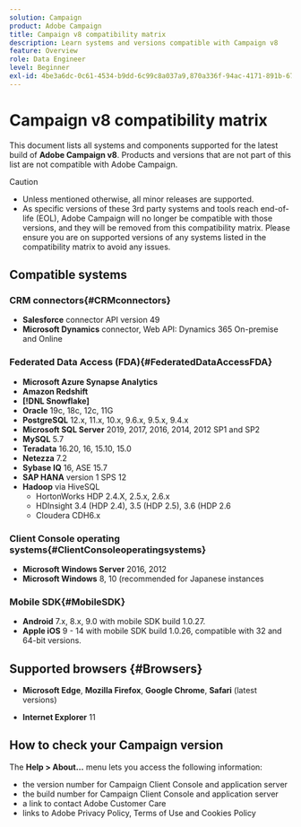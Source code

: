 ```yaml
---
solution: Campaign
product: Adobe Campaign
title: Campaign v8 compatibility matrix
description: Learn systems and versions compatible with Campaign v8
feature: Overview
role: Data Engineer
level: Beginner
exl-id: 4be3a6dc-0c61-4534-b9dd-6c99c8a037a9,870a336f-94ac-4171-891b-67614feef6ef,bebdd930-c7f6-4629-a489-3c704b33f058,d493e613-eb61-43b1-9c6d-1bd881af0734
---
```

# Campaign v8 compatibility matrix

This document lists all systems and components supported for the latest build of **Adobe Campaign v8**. Products and versions that are not part of this list are not compatible with Adobe Campaign.

>[!CAUTION]
>
>* Unless mentioned otherwise, all minor releases are supported.
>* As specific versions of these 3rd party systems and tools reach end-of-life (EOL), Adobe Campaign will no longer be compatible with those versions, and they will be removed from this compatibility matrix. Please ensure you are on supported versions of any systems listed in the compatibility matrix to avoid any issues.

## Compatible systems

### CRM connectors{#CRMconnectors}

* **Salesforce** connector API version 49
* **Microsoft Dynamics** connector, Web API: Dynamics 365 On-premise and Online

### Federated Data Access (FDA){#FederatedDataAccessFDA}
 
* **Microsoft Azure Synapse Analytics**
* **Amazon Redshift**
* **[!DNL Snowflake]**
* **Oracle** 19c, 18c, 12c, 11G
* **PostgreSQL** 12.x, 11.x, 10.x, 9.6.x, 9.5.x, 9.4.x
* **Microsoft SQL Server** 2019, 2017, 2016, 2014, 2012 SP1 and SP2
* **MySQL** 5.7
* **Teradata** 16.20, 16, 15.10, 15.0
* **Netezza** 7.2
* **Sybase IQ** 16, ASE 15.7
* **SAP HANA** version 1 SPS 12
* **Hadoop** via HiveSQL
    * HortonWorks HDP 2.4.X, 2.5.x, 2.6.x
    * HDInsight 3.4 (HDP 2.4), 3.5 (HDP 2.5), 3.6 (HDP 2.6
    * Cloudera CDH6.x

### Client Console operating systems{#ClientConsoleoperatingsystems}

* **Microsoft Windows Server** 2016, 2012
* **Microsoft Windows** 8, 10 (recommended for Japanese instances

### Mobile SDK{#MobileSDK}

* **Android** 7.x, 8.x, 9.0 with mobile SDK build 1.0.27.
* **Apple iOS** 9 - 14 with mobile SDK build 1.0.26, compatible with 32 and 64-bit versions.

## Supported browsers {#Browsers}

* **Microsoft Edge**, **Mozilla Firefox**, **Google Chrome**, **Safari** (latest versions)

* **Internet Explorer** 11

## How to check your Campaign version

The **Help > About…** menu lets you access the following information:

* the version number for Campaign Client Console and application server
* the build number for Campaign Client Console and application server
* a link to contact Adobe Customer Care
* links to Adobe Privacy Policy, Terms of Use and Cookies Policy
